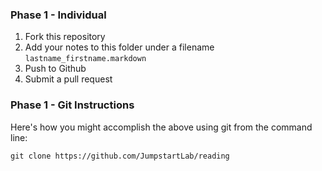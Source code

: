 ### Phase 1 - Individual

1. Fork this repository
2. Add your notes to this folder under a filename `lastname_firstname.markdown`
3. Push to Github
4. Submit a pull request

### Phase 1 - Git Instructions

Here's how you might accomplish the above using git from the command line:

```
git clone https://github.com/JumpstartLab/reading
```
